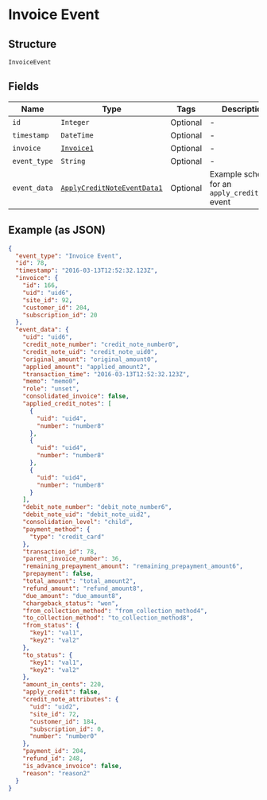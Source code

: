 
# Invoice Event

## Structure

`InvoiceEvent`

## Fields

| Name | Type | Tags | Description |
|  --- | --- | --- | --- |
| `id` | `Integer` | Optional | - |
| `timestamp` | `DateTime` | Optional | - |
| `invoice` | [`Invoice1`](../../doc/models/invoice-1.md) | Optional | - |
| `event_type` | `String` | Optional | - |
| `event_data` | [`ApplyCreditNoteEventData1`](../../doc/models/apply-credit-note-event-data-1.md) | Optional | Example schema for an `apply_credit_note` event |

## Example (as JSON)

```json
{
  "event_type": "Invoice Event",
  "id": 78,
  "timestamp": "2016-03-13T12:52:32.123Z",
  "invoice": {
    "id": 166,
    "uid": "uid6",
    "site_id": 92,
    "customer_id": 204,
    "subscription_id": 20
  },
  "event_data": {
    "uid": "uid6",
    "credit_note_number": "credit_note_number0",
    "credit_note_uid": "credit_note_uid0",
    "original_amount": "original_amount0",
    "applied_amount": "applied_amount2",
    "transaction_time": "2016-03-13T12:52:32.123Z",
    "memo": "memo0",
    "role": "unset",
    "consolidated_invoice": false,
    "applied_credit_notes": [
      {
        "uid": "uid4",
        "number": "number8"
      },
      {
        "uid": "uid4",
        "number": "number8"
      },
      {
        "uid": "uid4",
        "number": "number8"
      }
    ],
    "debit_note_number": "debit_note_number6",
    "debit_note_uid": "debit_note_uid2",
    "consolidation_level": "child",
    "payment_method": {
      "type": "credit_card"
    },
    "transaction_id": 78,
    "parent_invoice_number": 36,
    "remaining_prepayment_amount": "remaining_prepayment_amount6",
    "prepayment": false,
    "total_amount": "total_amount2",
    "refund_amount": "refund_amount8",
    "due_amount": "due_amount8",
    "chargeback_status": "won",
    "from_collection_method": "from_collection_method4",
    "to_collection_method": "to_collection_method8",
    "from_status": {
      "key1": "val1",
      "key2": "val2"
    },
    "to_status": {
      "key1": "val1",
      "key2": "val2"
    },
    "amount_in_cents": 220,
    "apply_credit": false,
    "credit_note_attributes": {
      "uid": "uid2",
      "site_id": 72,
      "customer_id": 184,
      "subscription_id": 0,
      "number": "number0"
    },
    "payment_id": 204,
    "refund_id": 248,
    "is_advance_invoice": false,
    "reason": "reason2"
  }
}
```

